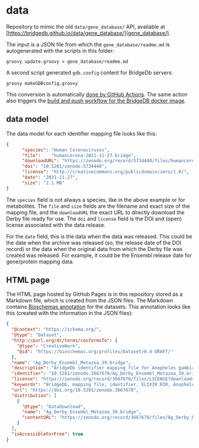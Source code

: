 # data

Repository to mimic the old `data/gene_database/` API, available at [https://bridgedb.github.io/data/gene_database/](gene_database/).

The input is a JSON file from which the `gene_database/readme.md` is autogenerated
with the scripts in this folder:

```shell
groovy update.groovy > gene_database/readme.md
```

A second script generated `gdb.config` content for BridgeDb servers:

```shell
groovy makeGDBconfig.groovy
```

This conversion is automatically [done by GitHub Actions](https://github.com/bridgedb/data/actions). The same action also triggers the [build and push workflow for the BridgeDB docker image](https://github.com/bridgedb/docker/actions/workflows/buildandpush.yml).

## data model

The data model for each identifier mapping file looks like this:

```json
{
      "species": "Human Coronaviruses",
      "file":    "humancorona-2021-11-27.bridge",
      "downloadURL": "https://zenodo.org/record/5734440/files/humancorona-2021-11-27.bridge?download=1",
      "doi": "10.5281/zenodo.5734440",
      "license": "http://creativecommons.org/publicdomain/zero/1.0/",
      "date": "2021-11-27",
      "size": "2.1 MB"
}
```

The `species` field is not always a species, like in the above example or for metabolites. The `file` and `size` fields
are the filename and exact size of the mapping file, and the `downloadURL` the exact URL to directly download
the Derby file ready for use. The `doi` and `license` field is the DOI and (open) license associated with the
data release.

For the `date` field, this is the data when the data was released. This could be the date when the archive was
released (so, the release date of the DOI record) or the data when the original data from which the Derby file
was created was released. For example, it could be the Ensembl release date for gene/protein mapping data.

## HTML page

The HTML page hosted by GitHub Pages is in this repository stored as a Markdown file, which is created from
the JSON files. The Markdown contains [Bioschemas annotation](https://bioschemas.org/) for the datasets. This
annotation looks like this (created with the information in the JSON files):

```json
{
  "@context": "https://schema.org/",
  "@type": "Dataset",
  "http://purl.org/dc/terms/conformsTo": {
    "@type": "CreativeWork",
    "@id": "https://bioschemas.org/profiles/Dataset/0.4-DRAFT/"
  },
  "name": "Ag_Derby_Ensembl_Metazoa_39.bridge",
  "description": "BridgeDb identifier mapping file for Anopheles gambiae for genes and proteins",
  "identifier": "10.5281/zenodo.3667670/Ag_Derby_Ensembl_Metazoa_39.bridge",
  "license": "https://zenodo.org/record/3667670/files/LICENSE?download=1",
  "keywords": "BridgeDb, mapping file, identifier, ELIXIR RIR, Anopheles gambiae, gene, protein",
  "url": "https://doi.org/10.5281/zenodo.3667670",
  "distribution": [
    {
      "@type": "DataDownload",
      "name": "Ag_Derby_Ensembl_Metazoa_39.bridge",
      "contentURL": "https://zenodo.org/record/3667670/files/Ag_Derby_Ensembl_Metazoa_39.bridge?download=1"
    }
  ],
  "isAccessibleForFree": true
}
```

